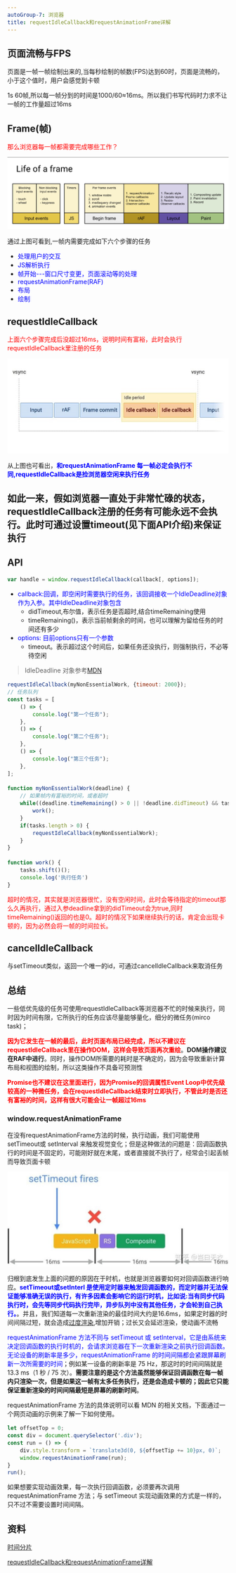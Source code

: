 ```yaml
---
autoGroup-7: 浏览器
title: requestIdleCallback和requestAnimationFrame详解
---
```

## 页面流畅与FPS
页面是一帧一帧绘制出来的,当每秒绘制的帧数(FPS)达到60时，页面是流畅的，小于这个值时，用户会感觉到卡顿

1s 60帧,所以每一帧分到的时间是1000/60≈16ms。所以我们书写代码时力求不让一帧的工作量超过16ms

## Frame(帧)
<span style="color: red">那么浏览器每一帧都需要完成哪些工作？</span>

![浏览器一帧完成哪些任务](./images/1665129770681.jpg)

通过上图可看到,一帧内需要完成如下六个步骤的任务
- <span style="color: blue">处理用户的交互</span>
- <span style="color: blue">JS解析执行</span>
- <span style="color: blue">帧开始---窗口尺寸变更，页面滚动等的处理</span>
- <span style="color: blue">requestAnimationFrame(RAF)</span>
- <span style="color: blue">布局</span>
- <span style="color: blue">绘制</span>

## requestIdleCallback
<span style="color: red">上面六个步骤完成后没超过16ms，说明时间有富裕，此时会执行requestIdleCallback里注册的任务</span>

![requestIdleCallback](./images/1665130198731.jpg)

从上图也可看出，<span style="color: blue">**和requestAnimationFrame 每一帧必定会执行不同,requestIdleCallback是捡浏览器空闲来执行任务**</span>

如此一来，假如浏览器一直处于非常忙碌的状态，requestIdleCallback注册的任务有可能永远不会执行。此时可通过设置timeout(见下面API介绍)来保证执行
---
## API
```js
var handle = window.requestIdleCallback(callback[, options]);
```
- <span style="color: blue">callback:回调，即空闲时需要执行的任务，该回调接收一个IdleDeadline对象作为入参。其中IdleDeadline对象包含</span>
    - didTimeout,布尔值，表示任务是否超时,结合timeRemaining使用
    - timeRemaining()，表示当前帧剩余的时间，也可以理解为留给任务的时间还有多少
- <span style="color: blue">options: 目前options只有一个参数</span>
    - timeout。表示超过这个时间后，如果任务还没执行，则强制执行，不必等待空闲

> IdleDeadline 对象参考[MDN](https://developer.mozilla.org/zh-CN/docs/Web/API/IdleDeadline)

```js
requestIdleCallback(myNonEssentialWork, {timeout: 2000});
// 任务队列
const tasks = [
    () => {
        console.log("第一个任务");
    },
    () => {
        console.log("第二个任务");
    },
    () => {
        console.log("第三个任务");
    },
];
​
function myNonEssentialWork(deadline) {
    // 如果帧内有富裕的时间，或者超时
    while((deadline.timeRemaining() > 0 || !deadline.didTimeout) && tasks.length > 0) {  // deadline.didTimeout为true的时候超时
        work();
    }
    if(tasks.length > 0) {
        requestIdleCallback(myNonEssentialWork);
    }
}

function work() {
    tasks.shift()();
    console.log('执行任务')
}
```
<span style="color: red">超时的情况，其实就是浏览器很忙，没有空闲时间，此时会等待指定的timeout那么久再执行，通过入参deadline拿到的didTimeout会为true,同时timeRemaining()返回的也是0。超时的情况下如果继续执行的话，肯定会出现卡顿的，因为必然会将一帧的时间拉长。</span>

## cancelIdleCallback
与setTimeout类似，返回一个唯一的id，可通过cancelIdleCallback来取消任务

## 总结
一些低优先级的任务可使用requestIdleCallback等浏览器不忙的时候来执行，同时因为时间有限，它所执行的任务应该尽量能够量化，细分的微任务(mirco task)；

<span style="color: red">**因为它发生在一帧的最后，此时页面布局已经完成，所以不建议在 requestIdleCallback里在操作DOM，这样会导致页面再次重绘**</span>。**DOM操作建议在RAF中进行**。同时，操作DOM所需要的耗时是不确定的，因为会导致重新计算布局和视图的绘制，所以这类操作不具备可预测性

<span style="color: red">**Promise也不建议在这里面进行，因为Promise的回调属性Event Loop中优先级较高的一种微任务，会在requestIdleCallback结束时立即执行，不管此时是否还有富裕的时间，这样有很大可能会让一帧超过16ms**</span>

### window.requestAnimationFrame
在没有requestAnimationFrame方法的时候，执行动画，我们可能使用 setTimeout或 setInterval 来触发视觉变化；但是这种做法的问题是：回调函数执行的时间是不固定的，可能刚好就在末尾，或者直接就不执行了，经常会引起丢帧而导致页面卡顿

![requestAnimationFrame](./images/1665134282756.jpg)

归根到底发生上面的问题的原因在于时机，也就是浏览器要如何对回调函数进行响应。<span style="color: blue">**setTimeout或setInterl 是使用定时器来触发回调函数的，而定时器并无法保证能够准确无误的执行，有许多因素会影响它的运行时机，比如说:当有同步代码执行时，会先等同步代码执行完毕，异步队列中没有其他任务，才会轮到自己执行。**</span>。并且，我们知道每一次重新渲染的最佳时间大约是16.6ms，如果定时器的时间间隔过短，就会造成[过度渲染](https://www.zhangxinxu.com/wordpress/2013/09/css3-animation-requestanimationframe-tween-%E5%8A%A8%E7%94%BB%E7%AE%97%E6%B3%95/),增加开销；过长又会延迟渲染，使动画不流畅

<span style="color: blue">requestAnimationFrame 方法不同与 setTimeout 或 setInterval，它是由系统来决定回调函数的执行时机的，会请求浏览器在下一次重新渲染之前执行回调函数。无论设备的刷新率是多少，requestAnimationFrame 的时间间隔都会紧跟屏幕刷新一次所需要的时间</span>；例如某一设备的刷新率是 75 Hz，那这时的时间间隔就是 13.3 ms（1 秒 / 75 次）。**需要注意的是这个方法虽然能够保证回调函数在每一帧内只渲染一次，但是如果这一帧有太多任务执行，还是会造成卡顿的；因此它只能保证重新渲染的时间间隔最短是屏幕的刷新时间**。

requestAnimationFrame 方法的具体说明可以看 MDN 的相关文档，下面通过一个网页动画的示例来了解一下如何使用。

```js
let offsetTop = 0;
const div = document.querySelector('.div');
const run = () => {
    div.style.transform = `translate3d(0, ${offsetTip += 10}px, 0)`;
    window.requestAnimationFrame(run);
}
run();
```
如果想要实现动画效果，每一次执行回调函数，必须要再次调用 requestAnimationFrame 方法；与 setTimeout 实现动画效果的方式是一样的，只不过不需要设置时间间隔。



## 资料
[时间分片](/front-end/JavaScript/basices-time-siicing.html)

[requestIdleCallback和requestAnimationFrame详解](https://www.cnblogs.com/cangqinglang/p/13877078.html)